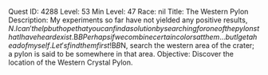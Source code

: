 Quest ID: 4288
Level: 53
Min Level: 47
Race: nil
Title: The Western Pylon
Description: My experiments so far have not yielded any positive results, $N. I can't help but hope that you can find a solution by searching for one of the pylons that I have heard exist.$B$BPerhaps if we combine certain colors at them... but I get ahead of myself. Let's find them first!$B$B$N, search the western area of the crater; a pylon is said to be somewhere in that area.
Objective: Discover the location of the Western Crystal Pylon.
